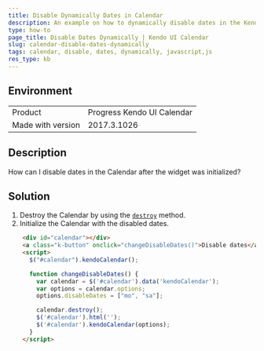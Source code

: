 ```yaml
---
title: Disable Dynamically Dates in Calendar
description: An example on how to dynamically disable dates in the Kendo UI Calendar.
type: how-to
page_title: Disable Dates Dynamically | Kendo UI Calendar
slug: calendar-disable-dates-dynamically
tags: calendar, disable, dates, dynamically, javascript,js
res_type: kb
---
```


## Environment

<table>
 <tr>
  <td>Product</td>
  <td>Progress Kendo UI Calendar</td>
 </tr> <tr>
  <td>Made with version</td>
  <td>2017.3.1026</td>
 </tr>
</table>


## Description

How can I disable dates in the Calendar after the widget was initialized?

## Solution

1. Destroy the Calendar by using the [`destroy`](https://docs.telerik.com/kendo-ui/api/javascript/ui/calendar/methods/destroy) method.
1. Initialize the Calendar with the disabled dates.

````html
    <div id="calendar"></div>
    <a class="k-button" onclick="changeDisableDates()">Disable dates</a>
    <script>
      $("#calendar").kendoCalendar();

      function changeDisableDates() {
        var calendar = $('#calendar').data('kendoCalendar');
        var options = calendar.options;
        options.disableDates = ["mo", "sa"];

        calendar.destroy();
        $('#calendar').html('');
        $('#calendar').kendoCalendar(options);
      }
    </script>
````
